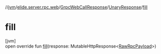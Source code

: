 //[jvm](../../../../index.md)/[elide.server.rpc.web](../../index.md)/[GrpcWebCallResponse](../index.md)/[UnaryResponse](index.md)/[fill](fill.md)

# fill

[jvm]\
open override fun [fill](fill.md)(response: MutableHttpResponse&lt;[RawRpcPayload](../../index.md#-571776252%2FClasslikes%2F594929262)&gt;)
